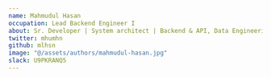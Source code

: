 ```yaml
---
name: Mahmudul Hasan
occupation: Lead Backend Engineer I
about: Sr. Developer | System architect | Backend & API, Data Engineering, Smart Spaces
twitter: mhumhn
github: mlhsn
image: "@/assets/authors/mahmudul-hasan.jpg"
slack: U9PKRANQ5
---
```

